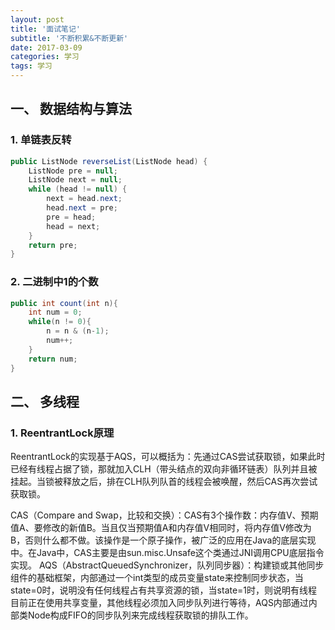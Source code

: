 ```yaml
---
layout: post
title: '面试笔记'
subtitle: '不断积累&不断更新'
date: 2017-03-09
categories: 学习
tags: 学习
---
```


## 一、 数据结构与算法
### 1. 单链表反转
```java
public ListNode reverseList(ListNode head) {
    ListNode pre = null;
    ListNode next = null;
    while (head != null) {
        next = head.next;
        head.next = pre;
        pre = head;
        head = next;
    }
    return pre;
}
```
### 2. 二进制中1的个数
```java
public int count(int n){
	int num = 0;
    while(n != 0){
        n = n & (n-1);
        num++;
    }
    return num;
}
```
## 二、 多线程
### 1. ReentrantLock原理
ReentrantLock的实现基于AQS，可以概括为：先通过CAS尝试获取锁，如果此时已经有线程占据了锁，那就加入CLH（带头结点的双向非循环链表）队列并且被挂起。当锁被释放之后，排在CLH队列队首的线程会被唤醒，然后CAS再次尝试获取锁。

CAS（Compare and Swap，比较和交换）：CAS有3个操作数：内存值V、预期值A、要修改的新值B。当且仅当预期值A和内存值V相同时，将内存值V修改为B，否则什么都不做。该操作是一个原子操作，被广泛的应用在Java的底层实现中。在Java中，CAS主要是由sun.misc.Unsafe这个类通过JNI调用CPU底层指令实现。
AQS（AbstractQueuedSynchronizer，队列同步器）：构建锁或其他同步组件的基础框架，内部通过一个int类型的成员变量state来控制同步状态，当state=0时，说明没有任何线程占有共享资源的锁，当state=1时，则说明有线程目前正在使用共享变量，其他线程必须加入同步队列进行等待，AQS内部通过内部类Node构成FIFO的同步队列来完成线程获取锁的排队工作。
